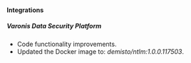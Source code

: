 #### Integrations

##### Varonis Data Security Platform
- Code functionality improvements.
- Updated the Docker image to: *demisto/ntlm:1.0.0.117503*.